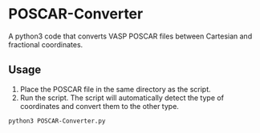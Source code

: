 # POSCAR-Converter
A python3 code that converts VASP POSCAR files between Cartesian and fractional coordinates.

## Usage
1. Place the POSCAR file in the same directory as the script.
2. Run the script. The script will automatically detect the type of coordinates and convert them to the other type.
```bash
python3 POSCAR-Converter.py
```
